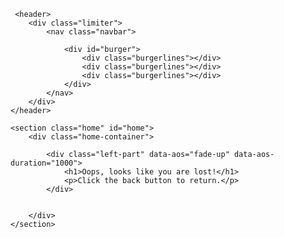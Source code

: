 <body>
    
<!--NAVBAR SECTION-->
     <header>
        <div class="limiter">
            <nav class="navbar">

                <div id="burger">
                    <div class="burgerlines"></div>
                    <div class="burgerlines"></div>
                    <div class="burgerlines"></div>
                </div>
            </nav>
        </div>
    </header>

<!--HOME-->


    <section class="home" id="home">
        <div class="home-container">

            <div class="left-part" data-aos="fade-up" data-aos-duration="1000">
                <h1>Oops, looks like you are lost!</h1>
                <p>Click the back button to return.</p>
            </div>

            
        </div>
    </section>


<!--HOME-END-->
